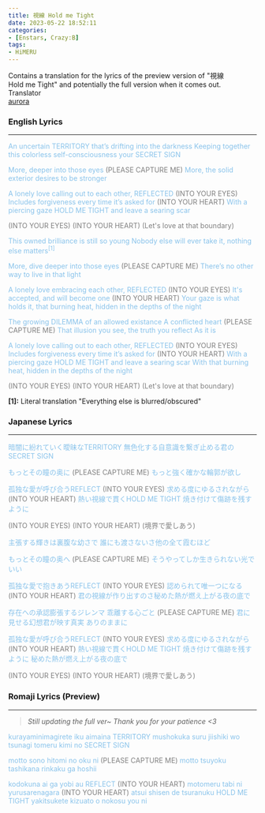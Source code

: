 ```yaml
---
title: 視線 Hold me Tight
date: 2023-05-22 18:52:11
categories:
- [Enstars, Crazy:B]
tags:
- HiMERU
---
```


<div class="preview-wrapper reverse" style="--storyColor: #hex;--storyColor-rgb: r,g,b;--storyColor-h: hue;--storyColor-s: saturation%;--storyColor-l: lightness%;">
  <div class="grid-wrapper">
      <div class="preview-background" style="background-image: url('https://cdn.discordapp.com/attachments/1110345002015535124/1110345203904155738/IMG_4879.png')"></div>
      <div class="preview-box" style="background: calc(var(--card-background) + 2%)">
          <div class="info-area">
              <div class="synopsis" style="width: 90%;">
                Contains a translation for the lyrics of the preview version of "視線 Hold me Tight" and potentially the full version when it comes out.
              </div>
          </div>
          <div class="info-item tl">
              <div class="label">
                  Translator
              </div>
              <div class="value">
                  <a href="https://twitter.com/azurecrystalz">aurora</a>
              </div>
            </div>
        </div>
  </div>
</div>

<!-- more -->

<div style="margin-top: 3%">
  <style>
    [character] {
      --dark-mode: hsl(var(--hue), 30%, 30%);
      display: flex;
    }
    [character]::before {
      position: absolute;
      margin-left: 75px;
    }
    [character] p {
      max-width: calc(100% - 75px);
      margin-left: 75px;
      color: inherit;
    }
    :root[theme='dark'] [character] p {
      background: var(--dark-mode);
    }
    :root[theme='dark'] [character] p .thought {
      color: #9f9fff;
    }
    :root[theme='light'] [character] p {
      background: var(--light-mode);
    }
    [character] p:first-child {
      margin-top: 20px;
      border-top-left-radius: 0px;
    }
    [character] p:first-child::before {
      position: absolute;
      left: 0;
    }
    [character]::after {
      display: none;
      left: 65px;
      top: 37px;
    }
    .msr-narration {
      display: flex;
      align-items: center;
      margin: 20px 0px;
      gap: 5px;
    }
    .msr-narration::before {
      content: "";
      display: inline-block;
      background: var(--article-text);
      height: 1px;
      width: 15%;
    }
    .msr-narration p {
      margin: 0;
    }
  </style>

### English Lyrics
***
<span style="color: #89C3EB;">An uncertain TERRITORY that’s drifting into the darkness</span> 
<span style="color: #89C3EB;">Keeping together this colorless self-consciousness your SECRET SIGN</span> 

<span style="color: #89C3EB;">More, deeper into those eyes</span><span style="color:grey"> (PLEASE CAPTURE ME)</span>
<span style="color: #89C3EB;">More, the solid exterior desires to be stronger</span>

<span style="color: #89C3EB;">A lonely love calling out to each other, REFLECTED</span><span style="color:grey"> (INTO YOUR EYES)</span>
<span style="color: #89C3EB;">Includes forgiveness every time it’s asked for</span><span style="color:grey"> (INTO YOUR HEART)</span>
<span style="color: #89C3EB;">With a piercing gaze HOLD ME TIGHT and leave a searing scar</span>

<span style="color:grey">(INTO YOUR EYES)</span>
<span style="color:grey">(INTO YOUR HEART)</span>
<span style="color:grey">(Let's love at that boundary)</span>

<span style="color: #89C3EB;">This owned brilliance is still so young</span> 
<span style="color: #89C3EB;">Nobody else will ever take it, nothing else matters<sup>[1]</sup></span>

<span style="color: #89C3EB;">More, dive deeper into those eyes</span><span style="color:grey"> (PLEASE CAPTURE ME)</span>
<span style="color: #89C3EB;">There’s no other way to live in that light</span>

<span style="color: #89C3EB;">A lonely love embracing each other, REFLECTED</span><span style="color:grey"> (INTO YOUR EYES)</span>
<span style="color: #89C3EB;">It's accepted, and will become one</span><span style="color:grey"> (INTO YOUR HEART)</span>
<span style="color: #89C3EB;">Your gaze is what holds it, that burning heat, hidden in the depths of the night</span>

<span style="color: #89C3EB;">The growing DILEMMA of an allowed existance</span>
<span style="color: #89C3EB;">A conflicted heart</span><span style="color:grey"> (PLEASE CAPTURE ME)</span>
<span style="color: #89C3EB;">That illusion you see, the truth you reflect</span>
<span style="color: #89C3EB;">As it is</span>

<span style="color: #89C3EB;">A lonely love calling out to each other, REFLECTED</span><span style="color:grey"> (INTO YOUR EYES)</span>
<span style="color: #89C3EB;">Includes forgiveness every time it’s asked for</span><span style="color:grey"> (INTO YOUR HEART)</span>
<span style="color: #89C3EB;">With a piercing gaze HOLD ME TIGHT and leave a searing scar</span>
<span style="color: #89C3EB;">With that burning heat, hidden in the depths of the night</span>

<span style="color:grey">(INTO YOUR EYES)</span>
<span style="color:grey">(INTO YOUR HEART)</span>
<span style="color:grey">(Let's love at that boundary)</span>

**[1]:** Literal translation "Everything else is blurred/obscured"

### Japanese Lyrics
***
<span style="color: #89C3EB;">暗闇に紛れていく曖昧なTERRITORY</span> 
<span style="color: #89C3EB;">無色化する自意識を繋ぎ止める君のSECRET SIGN</span> 

<span style="color: #89C3EB;">もっとその瞳の奥に</span><span style="color:grey"> (PLEASE CAPTURE ME)</span>
<span style="color: #89C3EB;">もっと強く確かな輪郭が欲し</span>

<span style="color: #89C3EB;">孤独な愛が呼び合うREFLECT</span><span style="color:grey"> (INTO YOUR EYES)</span>
<span style="color: #89C3EB;">求める度にゆるされながら</span><span style="color:grey"> (INTO YOUR HEART)</span>
<span style="color: #89C3EB;">熱い視線で貫くHOLD ME TIGHT 焼き付けて傷跡を残すように</span>

<span style="color:grey">(INTO YOUR EYES)</span>
<span style="color:grey">(INTO YOUR HEART)</span>
<span style="color:grey">(境界で愛しあう)</span>

<span style="color: #89C3EB;">主張する輝きは裏腹な幼さで</span> 
<span style="color: #89C3EB;">誰にも渡さないさ他の全て霞むほど</span>

<span style="color: #89C3EB;">もっとその瞳の奥へ</span><span style="color:grey"> (PLEASE CAPTURE ME)</span>
<span style="color: #89C3EB;">そうやってしか生きられない光でいい</span>

<span style="color: #89C3EB;">孤独な愛で抱きあうREFLECT</span><span style="color:grey"> (INTO YOUR EYES)</span>
<span style="color: #89C3EB;">認められて唯一つになる</span><span style="color:grey"> (INTO YOUR HEART)</span>
<span style="color: #89C3EB;">君の視線が作り出すのさ秘めた熱が燃え上がる夜の底で</span>

<span style="color: #89C3EB;">存在への承認膨張するジレンマ</span>
<span style="color: #89C3EB;">乖離する心ごと</span><span style="color:grey"> (PLEASE CAPTURE ME)</span>
<span style="color: #89C3EB;">君に見せる幻想君が映す真実</span>
<span style="color: #89C3EB;">ありのままに</span>

<span style="color: #89C3EB;">孤独な愛が呼び合うREFLECT</span><span style="color:grey"> (INTO YOUR EYES)</span>
<span style="color: #89C3EB;">求める度にゆるされながら</span><span style="color:grey"> (INTO YOUR HEART)</span>
<span style="color: #89C3EB;">熱い視線で貫くHOLD ME TIGHT 焼き付けて傷跡を残すように</span>
<span style="color: #89C3EB;">秘めた熱が燃え上がる夜の底で</span>

<span style="color:grey">(INTO YOUR EYES)</span>
<span style="color:grey">(INTO YOUR HEART)</span>
<span style="color:grey">(境界で愛しあう)</span>

### Romaji Lyrics (Preview)
***

> *Still updating the full ver~ Thank you for your patience <3*

<span style="color: #89C3EB;">kurayaminimagirete iku aimaina TERRITORY</span> 
<span style="color: #89C3EB;">mushokuka suru jiishiki wo tsunagi tomeru kimi no SECRET SIGN </span> 

<span style="color: #89C3EB;">motto sono hitomi no oku ni </span><span style="color:grey">(PLEASE CAPTURE ME)</span>
<span style="color: #89C3EB;">motto tsuyoku tashikana rinkaku ga hoshii</span>

<span style="color: #89C3EB;">kodokuna ai ga yobi au REFLECT</span><span style="color:grey"> (INTO YOUR HEART)</span>
<span style="color: #89C3EB;">motomeru tabi ni yurusarenagara</span><span style="color:grey"> (INTO YOUR HEART)</span>
<span style="color: #89C3EB;">atsui shisen de tsuranuku HOLD ME TIGHT yakitsukete kizuato o nokosu you ni</span>




  <!-- CONTENT GOES HERE -->
    
  <!-- 
    TO CHANGE COLOR
    <span style="color: #89C3EB;">INSERT TEXT</span>
  -->

  </div>